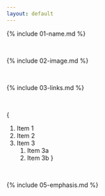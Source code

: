 ```yaml
---
layout: default
---
```


{% include 01-name.md %}

<br>

{% include 02-image.md %}

<br>

{% include 03-links.md %}

<br>

{
1. Item 1
2. Item 2
3. Item 3
   1. Item 3a
   2. Item 3b
}

<br>

{% include 05-emphasis.md %}
